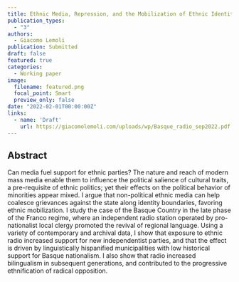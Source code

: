 ```yaml
---
title: Ethnic Media, Repression, and the Mobilization of Ethnic Identity
publication_types:
  - "3"
authors:
  - Giacomo Lemoli
publication: Submitted
draft: false
featured: true
categories:
  - Working paper
image:
  filename: featured.png
  focal_point: Smart
  preview_only: false
date: "2022-02-01T00:00:00Z"
links:
  - name: 'Draft'
    url: https://giacomolemoli.com/uploads/wp/Basque_radio_sep2022.pdf
---
```


## Abstract

Can media fuel support for ethnic parties? The nature and reach of modern mass media enable them to influence the political salience of cultural traits, a pre-requisite of ethnic politics; yet their effects on the political behavior of minorities appear mixed. I argue that non-political ethnic media can help coalesce grievances against the state along identity boundaries, favoring ethnic mobilization. I study the case of the Basque Country in the late phase of the Franco regime, where an independent radio station operated by pro-nationalist local clergy promoted the revival of regional language. Using a variety of contemporary and archival data, I show that exposure to ethnic radio increased support for new independentist parties, and that the effect is driven by linguistically hispanified municipalities with low historical support for Basque nationalism. I also show that radio increased bilingualism in subsequent generations, and contributed to the progressive ethnification of radical opposition.

